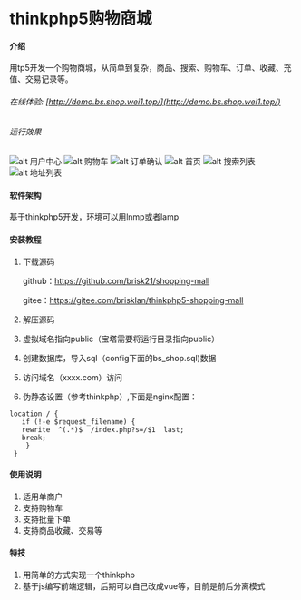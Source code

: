 # thinkphp5购物商城

#### 介绍
用tp5开发一个购物商城，从简单到复杂，商品、搜索、购物车、订单、收藏、充值、交易记录等。

###### 在线体验: [http://demo.bs.shop.wei1.top/](http://demo.bs.shop.wei1.top/)


###### 运行效果

![alt 用户中心](./public/test/user.png "用户中心")
![alt 购物车](./public/test/cart.png "购物车")
![alt 订单确认](./public/test/order_ready.png "订单确认")
![alt 首页](./public/test/home1.png "首页")
![alt 搜索列表](./public/test/pro-list.png "搜索列表")
![alt 地址列表](./public/test/address.png "地址列表")

#### 软件架构
基于thinkphp5开发，环境可以用lnmp或者lamp

#### 安装教程

1. 下载源码

   github：<a href="https://github.com/brisk21/shopping-mall">https://github.com/brisk21/shopping-mall</a>
   
   gitee：<a href="https://gitee.com/brisklan/thinkphp5-shopping-mall">https://gitee.com/brisklan/thinkphp5-shopping-mall</a>

2. 解压源码

3. 虚拟域名指向public（宝塔需要将运行目录指向public）

4. 创建数据库，导入sql（config下面的bs_shop.sql)数据

5. 访问域名（xxxx.com）访问

6.  伪静态设置（参考thinkphp）,下面是nginx配置：
```nginx
location / { 
   if (!-e $request_filename) {
   rewrite  ^(.*)$  /index.php?s=/$1  last;
   break;
    }
 }
```



#### 使用说明

1.  适用单商户
2.  支持购物车
3.  支持批量下单
4.  支持商品收藏、交易等




#### 特技

1. 用简单的方式实现一个thinkphp
2. 基于js编写前端逻辑，后期可以自己改成vue等，目前是前后分离模式
